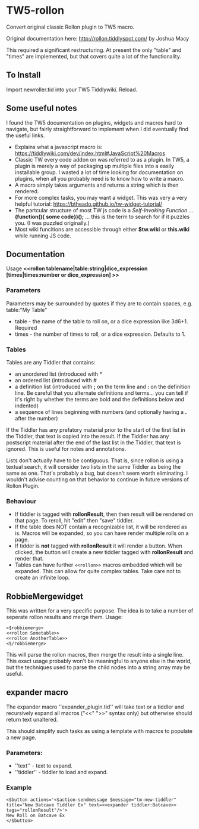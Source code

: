 # TW5-rollon
Convert original classic Rollon plugin to TW5 macro.

Original documentation here: http://rollon.tiddlyspot.com/ by Joshua Macy

This required a significant restructuring. At present the only "table" and "times" are implemented, but that covers quite a lot of the functionality.

## To Install
Import newroller.tid into your TW5 Tiddlywiki. Reload.

## Some useful notes
I found the TW5 documentation on plugins, widgets and macros hard to navigate, but fairly straightforward to implement when I did eventually find the useful links.
* Explains what a javascript macro is: https://tiddlywiki.com/dev/index.html#JavaScript%20Macros
* Classic TW every code addon on was referred to as a plugin. In TW5, a plugin is merely a way of packaging up multiple files into a easily installable group. I wasted a lot of time looking for documentation on plugins, when all you probably need is to know how to write a macro.
* A macro simply takes arguments and returns a string which is then rendered.
* For more complex tasks, you may want a widget. This was very a very helpful tutorial: https://btheado.github.io/tw-widget-tutorial/
* The partcular structure of most TW js code is a *Self-Invoking Function* ... **(function(){ some code})();** ... this is the term to search for if it puzzles you. (I was puzzled originally.)
* Most wiki funcitions are accessible through either **$tw.wiki** or **this.wiki** while running JS code.

## Documentation ##
Usage **<<rollon tablename|table:string|dice_expression [times|times:number or dice_expression] >>**

### Parameters ###
Parameters may be surrounded by quotes if they are to contain spaces, e.g. table:"My Table" 

* table - the name of the table to roll on, or a dice expression like 3d6+1.  Required
* times - the number of times to roll, or a dice expression.  Defaults to 1.

### Tables ###
Tables are any Tiddler that contains:
* an unordered list (introduced with _*_
* an ordered list (introduced with _#_
* a definition list (introduced with __;__ on the term line and __:__ on the definition line.  Be careful that you alternate definitions and terms... you can tell if it's right by whether the terms are bold and the definitions below and indented)
* a sequence of lines beginning with numbers (and optionally having a __.__ after the number)

If the Tiddler has any prefatory material prior to the start of the first list in the Tiddler, that text is copied into the result.
If the Tiddler has any postscript material after the end of the last list in the Tiddler, that text is ignored.  This is useful for notes and annotations.

Lists don't actually have to be contiguous.  That is, since rollon is using a textual search, it will consider two lists in the same Tiddler as being the same as one.  That's probably a bug, but doesn't seem worth eliminating.  I wouldn't advise counting on that behavior to continue in future versions of Rollon Plugin.

### Behaviour ###
* If tiddler is tagged with **rollonResult**, then then result will be rendered on that page. To reroll, hit "edit" then "save" tiddler.
* If the table does NOT contain a recognizable list, it will be rendered as is. Macros will be expanded, so you can have render multiple rolls on a page.
* If tidder is **not** tagged with **rollonResult** it will render a button. When clicked, the button will create a new tiddler tagged with **rollonResult** and render that.
* Tables can have further `<<rollon>>` macros embedded which will be expanded. This can allow for quite complex tables. Take care not to create an infinite loop.


## RobbieMergewidget ##
This was written for a very specific purpose. The idea is to take a number of seperate rollon results and merge them.
Usage:

```
<$robbiemerge>
<<rollon Sometable>>
<<rollon AnotherTable>>
<$/robbiemerge>
```
This will parse the rollon macros, then merge the result into a single line. This exact usage probably won't be meaningful to anyone else in the world, but the techniques used to parse the child nodes into a string array may be useful.

## expander macro ##
The expander macro ''expander_plugin.tid'' will take text or a tiddler and recursively expand all macros ("<<" ">>" syntax only) but otherwise should return text unaltered.

This should simplify such tasks as using a template with macros to populate a new page.
### Parameters: ###
* ''text'' - text to expand.
* ''tiddler'' - tiddler to load and expand.

### Example ###
```
<$button actions='<$action-sendmessage $message="tm-new-tiddler" title="New Batcave Tiddler Ex" text=<<expander tiddler:Batcave>> tags="rollonResult"/>'>
New Roll on Batcave Ex
</$button>
```
